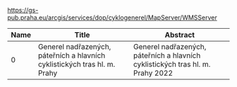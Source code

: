 https://gs-pub.praha.eu/arcgis/services/dop/cyklogenerel/MapServer/WMSServer

|Name|Title|Abstract|
|--|--|--|
|0|Generel nadřazených, páteřních a hlavních cyklistických tras hl. m. Prahy|Generel nadřazených, páteřních a hlavních cyklistických tras hl. m. Prahy 2022|
